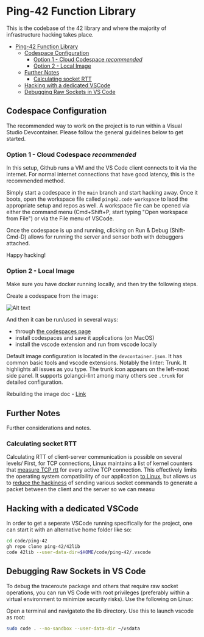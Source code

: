 # Ping-42 Function Library

This is the codebase of the 42 library and where the majority of infrastructure hacking takes place.

- [Ping-42 Function Library](#ping-42-function-library)
  - [Codespace Configuration](#codespace-configuration)
    - [Option 1 - Cloud Codespace _recommended_](#option-1---cloud-codespace-recommended)
    - [Option 2 - Local Image](#option-2---local-image)
  - [Further Notes](#further-notes)
    - [Calculating socket RTT](#calculating-socket-rtt)
  - [Hacking with a dedicated VSCode](#hacking-with-a-dedicated-vscode)
  - [Debugging Raw Sockets in VS Code](#debugging-raw-sockets-in-vs-code)

## Codespace Configuration

The recommended way to work on the project is to run within a Visual Studio Devcontainer.
Please follow the general guidelines below to get started.

### Option 1 - Cloud Codespace _recommended_

In this setup, Github runs a VM and the VS Code client connects to it via the internet.
For normal internet connections that have good latency, this is the recommended method.

Simply start a codespace in the `main` branch and start hacking away. Once it boots, open the workspace file called `ping42.code-workspace` to laod the appropriate setup and repos as well. A workspace file can be opened via either the command menu (Cmd+Shift+P, start typing "Open workspace from File") or via the File menu of VSCode.

Once the codespace is up and running, clicking on Run & Debug (Shift-Cmd-D) allows for running the server and sensor both with debuggers attached.

Happy hacking!

### Option 2 - Local Image

Make sure you have docker running locally, and then try the following steps.

Create a codespace from the image:

![Alt text](https://i.ibb.co/Xs2yYz8/icon.jpg)

And then it can be run/used in several ways:

- through [the codespaces page](https://github.com/codespaces)
- install codespaces and save it applications (on MacOS)
- install the vscode extension and run from vscode locally

Default image configuration is located in the `devcontainer.json`. It has common basic tools and vscode extensions. Notably the linter:
Trunk. It highlights all issues as you type. The trunk icon appears on the left-most side panel. It supports golangci-lint among many others see `.trunk` for detailed configuration.

Rebuilding the image doc - [Link](https://github.com/github/docs/blob/ceb80203edd27c259c6da1b3d53310614780a56a/content/codespaces/developing-in-codespaces/rebuilding-the-container-in-a-codespace.md)

## Further Notes

Further considerations and notes.

### Calculating socket RTT

Calculating RTT of client-server communication is possible on several levels/
First, for TCP connections, Linux maintains a list of kernel counters that [measure TCP rtt](https://github.com/torvalds/linux/blob/master/include/uapi/linux/tcp.h#L244) for every active TCP connection.
This effectively limits the operating system compatibility of our application [to Linux](https://stackoverflow.com/questions/71787548/how-to-measure-rtt-latency-through-tcp-clients-created-in-golang-from-a-tcp-se), 
but allows us to [reduce the hackiness](https://linuxgazette.net/136/pfeiffer.html) of sending various socket commands to generate a packet between the client and the server so we can measu

## Hacking with a dedicated VSCode

In order to get a seperate VSCode running specifically for the project, one can start it with an alternative home folder like so:

```bash
cd code/ping-42
gh repo clone ping-42/42lib
code 42lib --user-data-dir=$HOME/code/ping-42/.vscode
```

## Debugging Raw Sockets in VS Code
To debug the traceroute package and others that require raw socket operations, you can run VS Code with root privileges (preferably within a virtual environment to minimize security risks). Use the following on Linux:

Open a terminal and navigateto the lib directory.
Use this to launch vscode as root:

```bash
sudo code . --no-sandbox --user-data-dir ~/vsdata
```